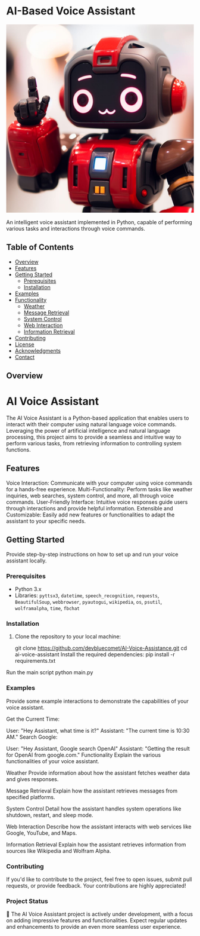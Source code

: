 # AI-Based Voice Assistant

![AI Voice Assistant Logo](assets/_c233194a-5906-4d00-b56a-ad7570d140d8.jpeg) <!-- Replace with a link to your project logo -->

An intelligent voice assistant implemented in Python, capable of performing various tasks and interactions through voice commands.

## Table of Contents
- [Overview](#overview)
- [Features](#features)
- [Getting Started](#getting-started)
  - [Prerequisites](#prerequisites)
  - [Installation](#installation)
- [Examples](#examples)
- [Functionality](#functionality)
  - [Weather](#weather)
  - [Message Retrieval](#message-retrieval)
  - [System Control](#system-control)
  - [Web Interaction](#web-interaction)
  - [Information Retrieval](#information-retrieval)
- [Contributing](#contributing)
- [License](#license)
- [Acknowledgments](#acknowledgments)
- [Contact](#contact)

## Overview

# AI Voice Assistant
The AI Voice Assistant is a Python-based application that enables users to interact with their computer using natural language voice commands. Leveraging the power of artificial intelligence and natural language processing, this project aims to provide a seamless and intuitive way to perform various tasks, from retrieving information to controlling system functions.


## Features

Voice Interaction: Communicate with your computer using voice commands for a hands-free experience.
Multi-Functionality: Perform tasks like weather inquiries, web searches, system control, and more, all through voice commands.
User-Friendly Interface: Intuitive voice responses guide users through interactions and provide helpful information.
Extensible and Customizable: Easily add new features or functionalities to adapt the assistant to your specific needs.

## Getting Started

Provide step-by-step instructions on how to set up and run your voice assistant locally.

### Prerequisites

- Python 3.x
- Libraries: `pyttsx3`, `datetime`, `speech_recognition`, `requests`, `BeautifulSoup`, `webbrowser`, `pyautogui`, `wikipedia`, `os`, `psutil`, `wolframalpha`, `time`, `fbchat`

### Installation

1. Clone the repository to your local machine:

   
   git clone https://github.com/devbluecomet/AI-Voice-Assistance.git
   cd ai-voice-assistant
Install the required dependencies:
    pip install -r requirements.txt

Run the main script
    python main.py



### Examples
Provide some example interactions to demonstrate the capabilities of your voice assistant.

Get the Current Time:

User: "Hey Assistant, what time is it?"
Assistant: "The current time is 10:30 AM."
Search Google:

User: "Hey Assistant, Google search OpenAI"
Assistant: "Getting the result for OpenAI from google.com."
Functionality
Explain the various functionalities of your voice assistant.

Weather
Provide information about how the assistant fetches weather data and gives responses.

Message Retrieval
Explain how the assistant retrieves messages from specified platforms.

System Control
Detail how the assistant handles system operations like shutdown, restart, and sleep mode.

Web Interaction
Describe how the assistant interacts with web services like Google, YouTube, and Maps.

Information Retrieval
Explain how the assistant retrieves information from sources like Wikipedia and Wolfram Alpha.

### Contributing
If you'd like to contribute to the project, feel free to open issues, submit pull requests, or provide feedback. Your contributions are highly appreciated!

### Project Status
🚀 The AI Voice Assistant project is actively under development, with a focus on adding impressive features and functionalities. Expect regular updates and enhancements to provide an even more seamless user experience.